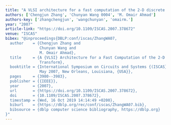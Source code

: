 ```yaml
---
title: "A VLSI architecture for a fast computation of the 2-D discrete wavelet transform"
authors: ['Chengjun Zhang', 'Chunyan Wang 0004', 'M. Omair Ahmad']
authors-key: ['zhangchengjun', 'wangchunyan', 'omairm.']
year: "2007"
article-link: "https://doi.org/10.1109/ISCAS.2007.378672"
venue: "ISCAS"
bibex: "@inproceedings{DBLP:conf/iscas/ZhangWA07,
  author    = {Chengjun Zhang and
               Chunyan Wang and
               M. Omair Ahmad},
  title     = {A {VLSI} Architecture for a Fast Computation of the 2-D Discrete Wavelet
               Transform},
  booktitle = {International Symposium on Circuits and Systems {(ISCAS} 2007), 27-20
               May 2007, New Orleans, Louisiana, {USA}},
  pages     = {3980--3983},
  publisher = {{IEEE}},
  year      = {2007},
  url       = {https://doi.org/10.1109/ISCAS.2007.378672},
  doi       = {10.1109/ISCAS.2007.378672},
  timestamp = {Wed, 16 Oct 2019 14:14:49 +0200},
  biburl    = {https://dblp.org/rec/conf/iscas/ZhangWA07.bib},
  bibsource = {dblp computer science bibliography, https://dblp.org}
}"
---
```

